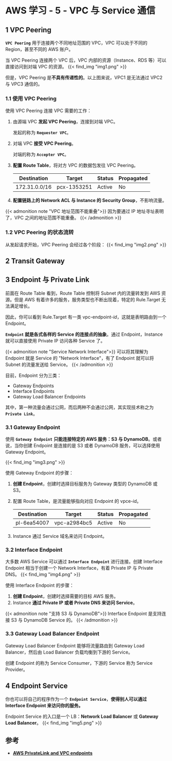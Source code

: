 # AWS 学习 - 5 - VPC 与 Service 通信


## 1 VPC Peering

**`VPC Peering`** 用于<important>连接两个不同地址范围的 VPC，VPC 可以处于不同的 Region，甚至不同的 AWS 账户</important>。

当 VPC Peering 连接两个 VPC 后，VPC 内部的资源（Instance、RDS 等）可以直接访问到对端 VPC 的资源。
{{< find_img "img1.png" >}}

但是，VPC Peering 是**不具有传递性的**。以上图来说，VPC1 是无法通过 VPC2 与 VPC3 通信的。

### 1.1 使用 VPC Peering

使用 VPC Peering 连接 VPC 需要的工作：
1. 由源端 VPC **发起 VPC Peering**，连接到对端 VPC。
   
   发起的称为 **`Requester VPC`**。

2. 对端 VPC **接受 VPC Peering**。
   
   对端的称为 **`Accepter VPC`**。

3. **配置 Route Table**，将对方 VPC 的数据包发往 VPC Peering。
   
    | Destination   | Target       | Status | Propagated |
    | ------------- | ------------ | ------ | ---------- |
    | 172.31.0.0/16 | pcx-1353251  | Active | No         |

4. **配置链路上的 Network ACL 与 Instance 的 Security Group**，不影响流量。
  
{{< admonition note "VPC 地址范围不能重叠">}}
因为要通过 IP 地址寻址表明了，VPC 之间的地址范围不能重叠。
{{< /admonition >}}

### 1.2 VPC Peering 的状态流转

从发起请求开始，VPC Peering 会经过各个阶段：
{{< find_img "img2.png" >}}

## 2 Transit Gateway

## 3 Endpoint 与 Private Link

前面在 Route Table 看到，Route Table 控制将 Subnet 内的流量转发到 AWS 资源。但是 AWS 有着许多的服务，服务类型也不断出现着，特定的 Rule.Target 无法满足增长。

因此，你可以看到 Rule.Target 有一类 vpc-endpoint-*id*，这就是表明路由到一个 Endpoint。

**`Endpoint` 就是各式各样的 Service 的连接点的抽象**。通过 Endpoint，Instance 就可以直接使用 Private IP 访问各种 Service 了。

{{< admonition note "Service Network Interface">}}
可以将其理解为 Endpoint 就是 Service 的 "Network Interface"，有了 Endpoint 就可以将 Subnet 的流量发送给 Service。
{{< /admonition >}}

目前，Endpoint 分为三类：
* Gateway Endpoints
* Interface Endpoints
* Gateway Load Balancer Endpoints

其中，第一种流量会通过公网，而后两种不会通过公网，其实现技术称之为 **`Private Link`**。

### 3.1 Gateway Endpoint

使用 **`Gateway Endpoint`** **只能连接特定的 AWS 服务：S3 与 DynamoDB**。或者说，当你创建 Endpoint 是连接的是 S3 或者 DynamoDB 服务，可以选择使用 Gateway Endpoint。

{{< find_img "img3.png" >}}

使用 Gateway Endpoint 的步骤：
1. **创建 Endpoint**，创建时选择目标服务为 Gateway 类型的 DynamoDB 或 S3。
2. 配置 Route Table，是流量能够指向对应 Endpoint 的 vpce-*id*。

    | Destination   | Target       | Status | Propagated |
    | ------------- | ------------ | ------ | ---------- |
    | pl-6ea54007   | vpc-a2984bc5 | Active | No         |

3. Instance 通过 Service 域名来访问 Endpoint。

### 3.2 Interface Endpoint

大多数 AWS Service 可以通过 **`Interface Endpoint`** 进行连接。创建 Interface Endpoint 相当于创建一个 Network Interface，有着 Private IP 与 Private DNS。
{{< find_img "img4.png" >}}

使用 Interface Endpoint 的步骤：
1. **创建 Endpoint**，创建时选择需要的目标 AWS 服务。
2. Instance **通过 Private IP 或者 Private DNS 来访问 Service**。

{{< admonition note "支持 S3 与 DynamoDB">}}
Interface Endpoint 是支持连接 S3 与 DynamoDB Service 的。
{{< /admonition >}}

### 3.3 Gateway Load Balancer Endpoint

Gateway Load Balancer Endpoint 能够将流量路由到 Gateway Load Balancer，然后由 Load Balancer 负载均衡到下游的 Service。

创建 Endpoint 的称为 Service Consumer，下游的 Service 称为 Service Provider。

## 4 Endpoint Service

你也可以将自己的程序作为一个 **`Endpoint Service`**，**使得别人可以通过 Interface Endpoint 来访问你的服务。**

Endpoint Service 的入口是一个 LB：**Network Load Balancer** 或 **Gateway Load Balancer**。
{{< find_img "img5.png" >}}

## 参考

* [**AWS PrivateLink and VPC endpoints**](https://docs.aws.amazon.com/vpc/latest/privatelink/endpoint-services-overview.html)
